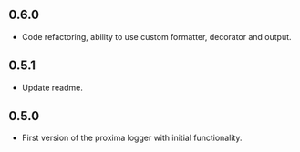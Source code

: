 ## 0.6.0
- Code refactoring, ability to use custom formatter, decorator and output.

## 0.5.1
- Update readme.

## 0.5.0
- First version of the proxima logger with initial functionality.

